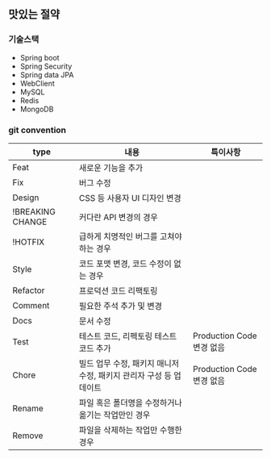 ## 맛있는 절약

### 기술스택
- Spring boot
- Spring Security
- Spring data JPA
- WebClient
- MySQL
- Redis
- MongoDB


### git convention
| type             | 내용                                     | 특이사항                  |
|------------------|----------------------------------------|-----------------------|
| Feat             | 새로운 기능을 추가                             |                       |
| Fix              | 버그 수정                                  |                       |
| Design           | CSS 등 사용자 UI 디자인 변경                    |                       |
| !BREAKING CHANGE | 커다란 API 변경의 경우                         |                       |
| !HOTFIX          | 급하게 치명적인 버그를 고쳐야하는 경우                  |                       |
| Style            | 코드 포맷 변경, 코드 수정이 없는 경우                 |                       |
| Refactor         | 프로덕션 코드 리팩토링                           |                       |
| Comment          | 필요한 주석 추가 및 변경                         |                       |
| Docs             | 문서 수정                                  |                       |
| Test             | 테스트 코드, 리펙토링 테스트 코드 추가                 | Production Code 변경 없음 |
| Chore            | 빌드 업무 수정, 패키지 매니저 수정, 패키지 관리자 구성 등 업데이트 | Production Code 변경 없음 |
| Rename           | 파일 혹은 폴더명을 수정하거나 옮기는 작업만인 경우           |                       |
| Remove           | 파일을 삭제하는 작업만 수행한 경우                    |                       |